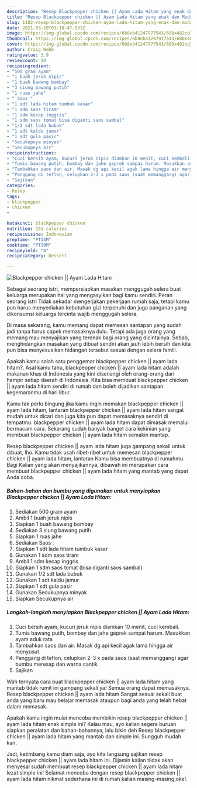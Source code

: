 ```yaml
---
description: "Resep Blackpepper chicken || Ayam Lada Hitam yang enak dan Mudah Dibuat"
title: "Resep Blackpepper chicken || Ayam Lada Hitam yang enak dan Mudah Dibuat"
slug: 1182-resep-blackpepper-chicken-ayam-lada-hitam-yang-enak-dan-mudah-dibuat
date: 2021-03-10T03:18:47.533Z
image: https://img-global.cpcdn.com/recipes/6b8eb41247977543/680x482cq70/blackpepper-chicken-ayam-lada-hitam-foto-resep-utama.jpg
thumbnail: https://img-global.cpcdn.com/recipes/6b8eb41247977543/680x482cq70/blackpepper-chicken-ayam-lada-hitam-foto-resep-utama.jpg
cover: https://img-global.cpcdn.com/recipes/6b8eb41247977543/680x482cq70/blackpepper-chicken-ayam-lada-hitam-foto-resep-utama.jpg
author: Craig Webb
ratingvalue: 3.9
reviewcount: 10
recipeingredient:
- "500 gram ayam"
- "1 buah jeruk nipis"
- "1 buah bawang bombay"
- "3 siung bawang putih"
- "1 ruas jahe"
- " Saos "
- "1 sdt lada hitam tumbuk kasar"
- "1 sdm saos tiram"
- "1 sdm kecap inggris"
- "1 sdm saos tomat bisa diganti saos sambal"
- "1/2 sdt lada bubuk"
- "1 sdt kaldu jamur"
- "1 sdt gula pasir"
- "Secukupnya minyak"
- "Secukupnya air"
recipeinstructions:
- "Cuci bersih ayam, kucuri jeruk nipis diamkan 10 menit, cuci kembali."
- "Tumis bawang putih, bombay dan jahe geprek sampai harum. Masukkan ayam aduk rata"
- "Tambahkan saos dan air. Masak dg api kecil agak lama hingga air menyusut."
- "Panggang di teflon, celupkan 2-3 x pada saos (saat memanggang) agar bumbu meresap dan warna cantik"
- "Sajikan"
categories:
- Resep
tags:
- blackpepper
- chicken
- 

katakunci: blackpepper chicken  
nutrition: 151 calories
recipecuisine: Indonesian
preptime: "PT15M"
cooktime: "PT39M"
recipeyield: "4"
recipecategory: Dessert

---
```



![Blackpepper chicken || Ayam Lada Hitam](https://img-global.cpcdn.com/recipes/6b8eb41247977543/680x482cq70/blackpepper-chicken-ayam-lada-hitam-foto-resep-utama.jpg)

Sebagai seorang istri, mempersiapkan masakan menggugah selera buat keluarga merupakan hal yang mengasyikan bagi kamu sendiri. Peran seorang istri Tidak sekadar mengerjakan pekerjaan rumah saja, tetapi kamu pun harus menyediakan kebutuhan gizi terpenuhi dan juga panganan yang dikonsumsi keluarga tercinta wajib menggugah selera.

Di masa  sekarang, kamu memang dapat memesan santapan yang sudah jadi tanpa harus capek memasaknya dulu. Tetapi ada juga orang yang memang mau menyajikan yang terenak bagi orang yang dicintainya. Sebab, menghidangkan masakan yang dibuat sendiri akan jauh lebih bersih dan kita pun bisa menyesuaikan hidangan tersebut sesuai dengan selera famili. 



Apakah kamu salah satu penggemar blackpepper chicken || ayam lada hitam?. Asal kamu tahu, blackpepper chicken || ayam lada hitam adalah makanan khas di Indonesia yang kini disenangi oleh orang-orang dari hampir setiap daerah di Indonesia. Kita bisa membuat blackpepper chicken || ayam lada hitam sendiri di rumah dan boleh dijadikan santapan kegemaranmu di hari libur.

Kamu tak perlu bingung jika kamu ingin memakan blackpepper chicken || ayam lada hitam, lantaran blackpepper chicken || ayam lada hitam sangat mudah untuk dicari dan juga kita pun dapat memasaknya sendiri di tempatmu. blackpepper chicken || ayam lada hitam dapat dimasak memalui bermacam cara. Sekarang sudah banyak banget cara kekinian yang membuat blackpepper chicken || ayam lada hitam semakin mantap.

Resep blackpepper chicken || ayam lada hitam juga gampang sekali untuk dibuat, lho. Kamu tidak usah ribet-ribet untuk memesan blackpepper chicken || ayam lada hitam, lantaran Kamu bisa membuatnya di rumahmu. Bagi Kalian yang akan menyajikannya, dibawah ini merupakan cara membuat blackpepper chicken || ayam lada hitam yang mantab yang dapat Anda coba.

<!--inarticleads1-->

##### Bahan-bahan dan bumbu yang digunakan untuk menyiapkan Blackpepper chicken || Ayam Lada Hitam:

1. Sediakan 500 gram ayam
1. Ambil 1 buah jeruk nipis
1. Siapkan 1 buah bawang bombay
1. Sediakan 3 siung bawang putih
1. Siapkan 1 ruas jahe
1. Sediakan  Saos :
1. Siapkan 1 sdt lada hitam tumbuk kasar
1. Gunakan 1 sdm saos tiram
1. Ambil 1 sdm kecap inggris
1. Siapkan 1 sdm saos tomat (bisa diganti saos sambal)
1. Gunakan 1/2 sdt lada bubuk
1. Gunakan 1 sdt kaldu jamur
1. Siapkan 1 sdt gula pasir
1. Gunakan Secukupnya minyak
1. Siapkan Secukupnya air




<!--inarticleads2-->

##### Langkah-langkah menyiapkan Blackpepper chicken || Ayam Lada Hitam:

1. Cuci bersih ayam, kucuri jeruk nipis diamkan 10 menit, cuci kembali.
1. Tumis bawang putih, bombay dan jahe geprek sampai harum. Masukkan ayam aduk rata
1. Tambahkan saos dan air. Masak dg api kecil agak lama hingga air menyusut.
1. Panggang di teflon, celupkan 2-3 x pada saos (saat memanggang) agar bumbu meresap dan warna cantik
1. Sajikan




Wah ternyata cara buat blackpepper chicken || ayam lada hitam yang mantab tidak rumit ini gampang sekali ya! Semua orang dapat memasaknya. Resep blackpepper chicken || ayam lada hitam Sangat sesuai sekali buat anda yang baru mau belajar memasak ataupun bagi anda yang telah hebat dalam memasak.

Apakah kamu ingin mulai mencoba membikin resep blackpepper chicken || ayam lada hitam enak simple ini? Kalau mau, ayo kalian segera buruan siapkan peralatan dan bahan-bahannya, lalu bikin deh Resep blackpepper chicken || ayam lada hitam yang mantab dan simple ini. Sungguh mudah kan. 

Jadi, ketimbang kamu diam saja, ayo kita langsung sajikan resep blackpepper chicken || ayam lada hitam ini. Dijamin kalian tiidak akan menyesal sudah membuat resep blackpepper chicken || ayam lada hitam lezat simple ini! Selamat mencoba dengan resep blackpepper chicken || ayam lada hitam nikmat sederhana ini di rumah kalian masing-masing,oke!.

